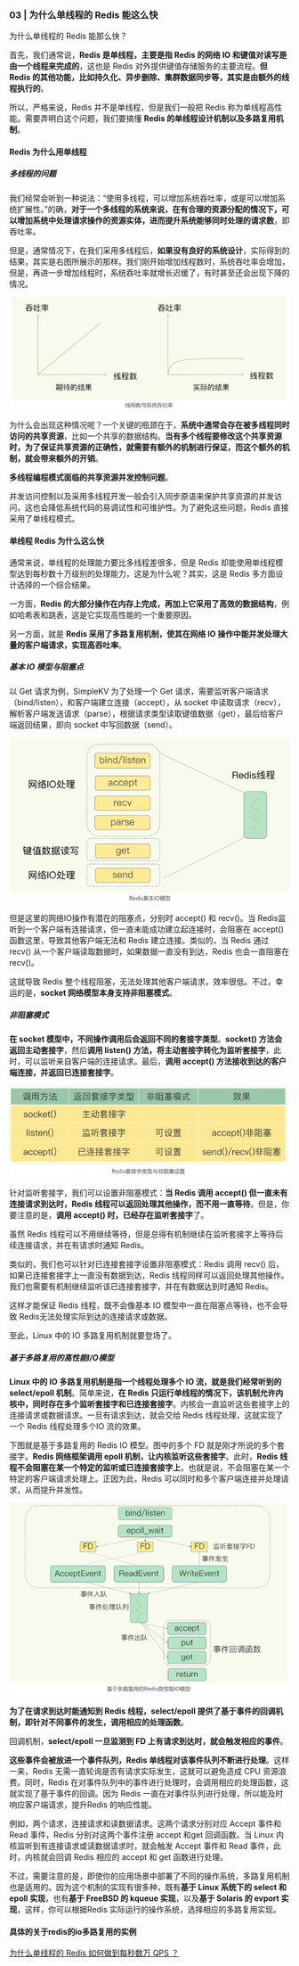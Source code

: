 ### 03 | 为什么单线程的 Redis 能这么快

为什么单线程的 Redis 能那么快？  

首先，我们通常说，**Redis 是单线程，主要是指 Redis 的网络 IO 和键值对读写是由一个线程来完成的**，这也是 Redis 对外提供键值存储服务的主要流程。**但 Redis 的其他功能，比如持久化、异步删除、集群数据同步等，其实是由额外的线程执行的**。  

所以，严格来说，Redis 并不是单线程，但是我们一般把 Redis 称为单线程高性能。需要弄明白这个问题，我们要搞懂 **Redis 的单线程设计机制以及多路复用机制**。

#### Redis 为什么用单线程

##### 多线程的问题

我们经常会听到一种说法：“使用多线程，可以增加系统吞吐率，或是可以增加系统扩展性。”的确，**对于一个多线程的系统来说，在有合理的资源分配的情况下，可以增加系统中处理请求操作的资源实体，进而提升系统能够同时处理的请求数**，即吞吐率。

但是，通常情况下，在我们采用多线程后，**如果没有良好的系统设计**，实际得到的结果，其实是右图所展示的那样。我们刚开始增加线程数时，系统吞吐率会增加，但是，再进一步增加线程时，系统吞吐率就增长迟缓了，有时甚至还会出现下降的情况。

  ![image-20220609155136857](media/images/image-20220609155136857.png)

为什么会出现这种情况呢？一个关键的瓶颈在于，**系统中通常会存在被多线程同时访问的共享资源**，比如一个共享的数据结构。**当有多个线程要修改这个共享资源时，为了保证共享资源的正确性，就需要有额外的机制进行保证，而这个额外的机制，就会带来额外的开销**。  

**多线程编程模式面临的共享资源并发控制问题**。

并发访问控制以及采用多线程开发一般会引入同步原语来保护共享资源的并发访问，这也会降低系统代码的易调试性和可维护性。为了避免这些问题，Redis 直接采用了单线程模式。

#### 单线程 Redis 为什么这么快

通常来说，单线程的处理能力要比多线程差很多，但是 Redis 却能使用单线程模型达到每秒数十万级别的处理能力，这是为什么呢？其实，这是 Redis 多方面设计选择的一个综合结果。  

一方面，**Redis 的大部分操作在内存上完成，再加上它采用了高效的数据结构**，例如哈希表和跳表，这是它实现高性能的一个重要原因。

另一方面，就是 **Redis 采用了多路复用机制，使其在网络 IO 操作中能并发处理大量的客户端请求，实现高吞吐率**。  

##### 基本 IO 模型与阻塞点

以 Get 请求为例，SimpleKV 为了处理一个 Get 请求，需要监听客户端请求（bind/listen），和客户端建立连接（accept），从 socket 中读取请求（recv），解析客户端发送请求（parse），根据请求类型读取键值数据（get），最后给客户端返回结果，即向 socket 中写回数据（send）。  

![image-20220609155833546](media/images/image-20220609155833546.png)

但是这里的网络IO操作有潜在的阻塞点，分别时 accept() 和 recv()。当 Redis监听到一个客户端有连接请求，但一直未能成功建立起连接时，会阻塞在 accept() 函数这里，导致其他客户端无法和 Redis 建立连接。类似的，当 Redis 通过 recv() 从一个客户端读取数据时，如果数据一直没有到达，Redis 也会一直阻塞在 recv()。

这就导致 Redis 整个线程阻塞，无法处理其他客户端请求，效率很低。不过，幸运的是，**socket 网络模型本身支持非阻塞模式**。

#####  非阻塞模式

**在 socket 模型中，不同操作调用后会返回不同的套接字类型**。**socket() 方法会返回主动套接字**，然后**调用 listen() 方法，将主动套接字转化为监听套接字**，此时，可以监听来自客户端的连接请求。最后，**调用 accept() 方法接收到达的客户端连接，并返回已连接套接字**。

![image-20220609160228667](media/images/image-20220609160228667.png)

针对监听套接字，我们可以设置非阻塞模式：**当 Redis 调用 accept() 但一直未有连接请求到达时，Redis 线程可以返回处理其他操作，而不用一直等待**。但是，你要注意的是，**调用 accept() 时，已经存在监听套接字**了。

虽然 Redis 线程可以不用继续等待，但是总得有机制继续在监听套接字上等待后续连接请求，并在有请求时通知 Redis。  

类似的，我们也可以针对已连接套接字设置非阻塞模式：Redis 调用 recv() 后，如果已连接套接字上一直没有数据到达，Redis 线程同样可以返回处理其他操作。我们也需要有机制继续监听该已连接套接字，并在有数据达到时通知 Redis。

这样才能保证 Redis 线程，既不会像基本 IO 模型中一直在阻塞点等待，也不会导致 Redis无法处理实际到达的连接请求或数据。

至此，Linux 中的 IO 多路复用机制就要登场了。

##### 基于多路复用的高性能I/O模型

**Linux 中的 IO 多路复用机制是指一个线程处理多个 IO 流，就是我们经常听到的select/epoll 机制**。简单来说，**在 Redis 只运行单线程的情况下，该机制允许内核中，同时存在多个监听套接字和已连接套接字**。内核会一直监听这些套接字上的连接请求或数据请求。一旦有请求到达，就会交给 Redis 线程处理，这就实现了一个 Redis 线程处理多个IO 流的效果。

下图就是基于多路复用的 Redis IO 模型。图中的多个 FD 就是刚才所说的多个套接字。**Redis 网络框架调用 epoll 机制，让内核监听这些套接字**。此时，**Redis 线程不会阻塞在某一个特定的监听或已连接套接字上**，也就是说，不会阻塞在某一个特定的客户端请求处理上。正因为此，Redis 可以同时和多个客户端连接并处理请求，从而提升并发性。

![image-20220609160738845](media/images/image-20220609160738845.png)

**为了在请求到达时能通知到 Redis 线程，select/epoll 提供了基于事件的回调机制，即针对不同事件的发生，调用相应的处理函数**。

回调机制，**select/epoll 一旦监测到 FD 上有请求到达时，就会触发相应的事件**。  

**这些事件会被放进一个事件队列，Redis 单线程对该事件队列不断进行处理**。这样一来，Redis 无需一直轮询是否有请求实际发生，这就可以避免造成 CPU 资源浪费。同时，Redis 在对事件队列中的事件进行处理时，会调用相应的处理函数，这就实现了基于事件的回调。因为 Redis 一直在对事件队列进行处理，所以能及时响应客户端请求，提升Redis 的响应性能。

例如，两个请求，连接请求和读数据请求。这两个请求分别对应 Accept 事件和 Read 事件，Redis 分别对这两个事件注册 accept 和get 回调函数。当 Linux 内核监听到有连接请求或读数据请求时，就会触发 Accept 事件和 Read 事件，此时，内核就会回调 Redis 相应的 accept 和 get 函数进行处理。  

不过，需要注意的是，即使你的应用场景中部署了不同的操作系统，多路复用机制也是适用的。因为这个机制的实现有很多种，既有**基于 Linux 系统下的 select 和 epoll 实现**，也有**基于 FreeBSD 的 kqueue 实现**，以及**基于 Solaris 的 evport 实现**，这样，你可以根据Redis 实际运行的操作系统，选择相应的多路复用实现。  

#### 具体的关于redis的io多路复用的实例

[为什么单线程的 Redis 如何做到每秒数万 QPS ？](https://mp.weixin.qq.com/s/oeOfsgF-9IOoT5eQt5ieyw)

